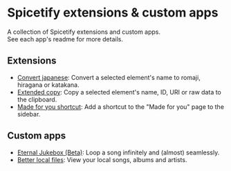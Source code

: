 # Spicetify extensions & custom apps

A collection of Spicetify extensions and custom apps.  
See each app's readme for more details.

## Extensions

-   [Convert japanese](./extensions/romaji-convert/README.md): Convert a selected element's name to romaji, hiragana or katakana.
-   [Extended copy](./extensions/extended-copy/README.md): Copy a selected element's name, ID, URI or raw data to the clipboard.
-   [Made for you shortcut](./extensions/made-for-you/README.md): Add a shortcut to the "Made for you" page to the sidebar.

## Custom apps

-   [Eternal Jukebox (Beta)](./custom-apps/eternal-jukebox/README.md): Loop a song infinitely and (almost) seamlessly.
-   [Better local files](./custom-apps/better-local-files/README.md): View your local songs, albums and artists.
